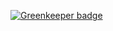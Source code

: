 

[![Greenkeeper badge](https://badges.greenkeeper.io/stoffern/serverless-es6-example.svg)](https://greenkeeper.io/)